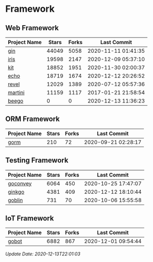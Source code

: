 # Framework

## Web Framework
| Project Name | Stars | Forks | Last Commit |
| ------------ | ----- | ----- | ----------- |
| [gin](https://github.com/gin-gonic/gin) | 44049 | 5058 | 2020-11-11 01:41:35 |
| [iris](https://github.com/kataras/iris) | 19598 | 2147 | 2020-12-09 05:37:10 |
| [kit](https://github.com/go-kit/kit) | 18852 | 1951 | 2020-11-30 02:00:37 |
| [echo](https://github.com/labstack/echo) | 18719 | 1674 | 2020-12-12 20:26:52 |
| [revel](https://github.com/revel/revel) | 12029 | 1389 | 2020-07-12 05:57:36 |
| [martini](https://github.com/go-martini/martini) | 11159 | 1117 | 2017-01-21 21:58:54 |
| [beego](https://github.com/astaxie/beego) | 0 | 0 | 2020-12-13 11:36:23 |

## ORM Framework
| Project Name | Stars | Forks | Last Commit |
| ------------ | ----- | ----- | ----------- |
| [gorm](https://github.com/jinzhu/gorm) | 210 | 72 | 2020-09-21 02:28:17 |

## Testing Framework
| Project Name | Stars | Forks | Last Commit |
| ------------ | ----- | ----- | ----------- |
| [goconvey](https://github.com/smartystreets/goconvey) | 6064 | 450 | 2020-10-25 17:47:07 |
| [ginkgo](https://github.com/onsi/ginkgo) | 4381 | 409 | 2020-12-12 18:10:44 |
| [goblin](https://github.com/franela/goblin) | 731 | 70 | 2020-10-06 15:55:58 |

## IoT Framework
| Project Name | Stars | Forks | Last Commit |
| ------------ | ----- | ----- | ----------- |
| [gobot](https://github.com/hybridgroup/gobot) | 6882 | 867 | 2020-12-01 09:54:44 |

*Update Date: 2020-12-13T22:01:03*